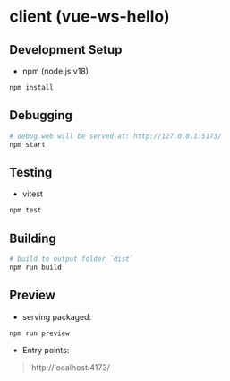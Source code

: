 # client (vue-ws-hello)

## Development Setup

- npm (node.js v18)

```sh
npm install
```
## Debugging

```sh
# debug web will be served at: http://127.0.0.1:5173/
npm start
```

## Testing

- vitest
```sh
npm test
```

## Building

```sh
# build to output folder `dist`
npm run build
```

## Preview

- serving packaged:

```sh
npm run preview
```

- Entry points:

> http://localhost:4173/
